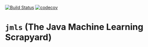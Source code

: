 [![Build Status](https://travis-ci.org/ruivieira/jmls.svg?branch=master)](https://travis-ci.org/ruivieira/jmls)
[![codecov](https://codecov.io/gh/ruivieira/jmls/branch/master/graph/badge.svg)](https://codecov.io/gh/ruivieira/jmls)
# `jmls` (The Java Machine Learning Scrapyard)